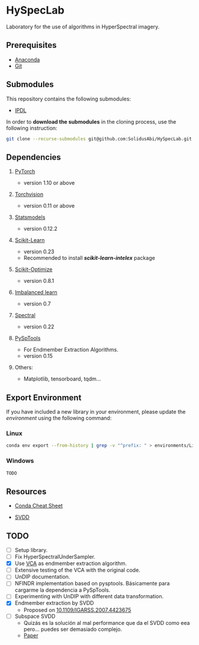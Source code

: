 # HySpecLab
Laboratory for the use of algorithms in HyperSpectral imagery.

## Prerequisites

* [Anaconda](https://www.anaconda.com/distribution/)
* [Git](https://git-scm.com/)

## Submodules
This repository contains the following submodules:

* [IPDL](https://github.com/SolidusAbi/IPDL)

In order to **download the submodules** in the cloning process, use the following instruction:
``` Bash
git clone --recurse-submodules git@github.com:SolidusAbi/HySpecLab.git
```

## Dependencies
1. [PyTorch](https://anaconda.org/pytorch/pytorch) 
    * version 1.10 or above
1. [Torchvision](https://anaconda.org/pytorch/torchvision)
    * version 0.11 or above
1. [Statsmodels](https://anaconda.org/anaconda/statsmodels)
    * version 0.12.2
1. [Scikit-Learn](https://anaconda.org/anaconda/scikit-learn)
    * version 0.23
    * Recommended to install ***scikit-learn-intelex*** package
1. [Scikit-Optimize](https://anaconda.org/conda-forge/scikit-optimize)
    * version 0.8.1
1. [Imbalanced learn](https://anaconda.org/conda-forge/imbalanced-learn)
    * version 0.7
1. [Spectral](https://anaconda.org/conda-forge/spectral)
    * version 0.22
1. [PySpTools](https://pypi.org/project/pysptools/)
    * For Endmember Extraction Algorithms.
    * version 0.15

1. Others:
    * Matplotlib, tensorboard, tqdm...

## Export Environment
If you have included a new library in your environment, please update the *environment* using the following command:
### Linux
``` Bash
conda env export --from-history | grep -v "^prefix: " > environments/Linux.yml
```

### Windows
``` Bash
TODO
```

## Resources
* [Conda Cheat Sheet](https://docs.conda.io/projects/conda/en/4.6.0/_downloads/52a95608c49671267e40c689e0bc00ca/conda-cheatsheet.pdf)

* [SVDD](https://www.csie.ntu.edu.tw/~cjlin/papers/svdd.pdf)

## TODO
- [ ] Setup library.
- [ ] Fix HyperSpectralUnderSampler.
- [x] Use [VCA](https://github.com/Laadr/VCA.git) as endmember extraction algorithm.
- [ ] Extensive testing of the VCA with the original code.
- [ ] UnDIP documentation.
- [ ] NFINDR implementation based on pysptools. Básicamente para cargarme la dependencia a PySpTools.
- [ ] Experimenting with UnDIP with different data transformation.
- [x] Endmember extraction by SVDD
    - Proposed on [10.1109/IGARSS.2007.4423675](https://ieeexplore.ieee.org/document/4423675)
- [ ] Subspace SVDD
    - Quizás es la solución al mal performance que da el SVDD como eea pero... puedes ser demasiado complejo.
    - [Paper](https://arxiv.org/pdf/1802.03989.pdf)
